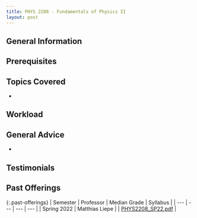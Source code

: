 ```yaml
---
title: PHYS 2208 - Fundamentals of Physics II
layout: post
---
```


<link rel="stylesheet" href="../main.css">

## General Information



## Prerequisites



## Topics Covered

  - 

## Workload



## General Advice

  - 

## Testimonials



## Past Offerings

{:.past-offerings}
| Semester | Professor | Median Grade | Syllabus |
| --- | --- | --- | --- |
| Spring 2022 | Matthias Liepe |  | <a href="/syllabi/PHYS2208_SP22.pdf">PHYS2208_SP22.pdf</a> |
